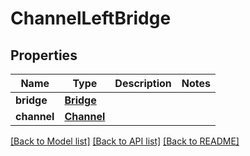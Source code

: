 # ChannelLeftBridge

## Properties
Name | Type | Description | Notes
------------ | ------------- | ------------- | -------------
**bridge** | [**Bridge**](Bridge.md) |  |
**channel** | [**Channel**](Channel.md) |  |

[[Back to Model list]](../README.md#documentation-for-models) [[Back to API list]](../README.md#documentation-for-api-endpoints) [[Back to README]](../README.md)
